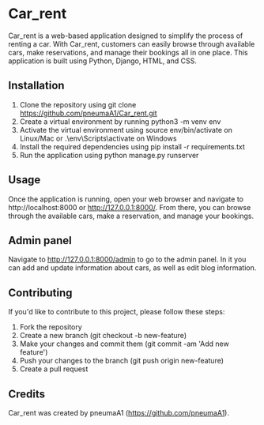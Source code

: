 # Car_rent
Car_rent is a web-based application designed to simplify the process of renting a car. With Car_rent, customers can easily browse through available cars, make reservations, and manage their bookings all in one place. This application is built using Python, Django, HTML, and CSS.
## Installation
1. Clone the repository using git clone https://github.com/pneumaA1/Car_rent.git
2. Create a virtual environment by running python3 -m venv env
3. Activate the virtual environment using source env/bin/activate on Linux/Mac or .\env\Scripts\activate on Windows
4. Install the required dependencies using pip install -r requirements.txt
5. Run the application using python manage.py runserver
## Usage
Once the application is running, open your web browser and navigate to http://localhost:8000 or http://127.0.0.1:8000/. From there, you can browse through the available cars, make a reservation, and manage your bookings.
## Admin panel
Navigate to http://127.0.0.1:8000/admin to go to the admin panel. In it you can add and update information about cars, as well as edit blog information.
## Contributing
If you'd like to contribute to this project, please follow these steps:
1. Fork the repository
2. Create a new branch (git checkout -b new-feature)
3. Make your changes and commit them (git commit -am 'Add new feature')
4. Push your changes to the branch (git push origin new-feature)
5. Create a pull request
## Credits
Car_rent was created by pneumaA1 (https://github.com/pneumaA1).
